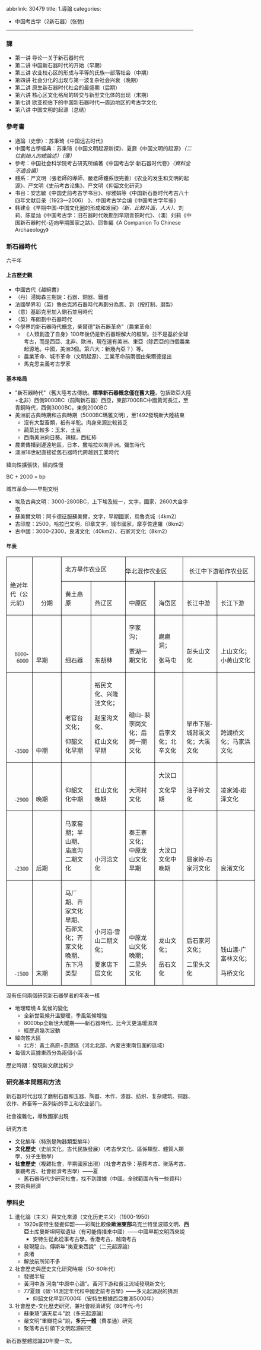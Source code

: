 abbrlink: 30479
title: 1.導論
categories:
  - 中国考古学（2新石器）(张弛)
---
### 課

- 第一讲 导论一关于新石器时代
- 第二讲 中国新石器时代的开始（早期）
- 第三讲 农业校心区的形成与平等的氏族—部落社会（中期）
- 第四讲 社会分化的出现与第一波复杂社会兴衰（晚期）
- 第二讲 原生新石器时代社会的最盛期（后期）
- 第六讲 核心区文化格局的转交与新型文化体的出现（末期）
- 第七讲 欧亚视伯下的中国新石器时代—周边地区的考古学文化
- 第八讲 中国文明的起源（总结）

### 參考書

- 通論（史學）：苏秉琦《中国远古时代》
- 中國考古學經典：苏秉琦《中国文明起源新探》、夏鼐《中国文明的起源》*（二位創始人的總論述）（薄）*
- 參考：中国社会科学院考古研究所编著《中国考古学·新石器时代卷》*（資料全不適合讀）*
- 體系：严文明（張老師的導師，嚴老師體系很完善）《农业的发生和文明的起源》、严文明《史前考古论集》、严文明《仰韶文化研究》
- 书目：安志敏《中国史前考古学书目》、缪雅娟等《中国新石器时代考古八十四年文献目录（1923—2006） 》、中国考古学会编《中国考古学年鉴》
- 韩建业《早期中国-中国文化圈的形成和发展》*（新，比較片面，人大）*、刘莉、陈星灿《中国考古学：旧石器时代晚期到早期青铜时代》、（澳）刘莉《中国新石器时代-迈向早期国家之路》、耶魯編《A Companion To Chinese Archaeology》

### 新石器時代

六千年

#### 上古歷史觀

- 中國古代《越絕書》
- （丹）湯姆森三期說：石器、銅器、鐵器
- 法國學界和（英）魯伯克將石器時代再劃分為舊、新（按打制、磨製）
- （意）基耶克里加入銅石並用時代
- （英）布朗劃中石器時代
- 今學界的新石器時代概念，柴爾德"新石器革命"（農業革命）
	- 《人類創造了自身》100年後仍是新石器理解大的框架。並不是基於全球考古，而是西亞、北非、歐洲，現在還有美洲、東亞（除西亞的四個農業起源地。中國，美洲3個。第六大：新幾內亞？）等。
	- 農業革命、城市革命（文明起源）、工業革命前兩個由柴爾德提出
	- 馬克思主義考古學家

#### 基本格局

- "新石器時代"（舊大陸考古傳統。**標準新石器概念僅在舊大陸**，包括歐亞大陸+北非）西側9000BC（前陶新石器）西亞，東部7000BC中國黃河長江，至青銅時代，西側3000BC，東側2000BC
- 美洲前古典時期和古典時期（5000BC瑪雅文明），至1492發現新大陸結束
	- 沒有大型畜類，衹有羊駝。肉身來源比較貧乏
	- 蔬菜比較多：玉米，土豆
	- 西南美洲向日葵。辣椒，西紅柿
- 農業傳播到邊遠地區，日本、撒哈拉以南非洲。彌生時代
- 澳洲18世紀直接從舊石器時代跨越到工業時代

緯向性擴張快，經向性慢

BC + 2000 = bp

城市革命——早期文明

- 埃及古典文明：3000-2800BC，上下埃及統一，文字，國家，2600大金字塔
- 蘇美爾文明：阿卡德征服蘇美爾，文字，早期國家，烏魯克城（4km2）
- 古印度：2500，哈拉巴文明，印章文字，城市國家，摩亨佐達羅（8km2）
- 古中國：3000-2300，良渚文化（40km2）、石家河文化（8km2）

#### 年表

<table class=MsoNormalTable border=0 cellspacing=0 cellpadding=0 width=0
 style='width:503.35pt;border-collapse:collapse'>
 <tr style='height:9.6pt'>
  <td width=57 rowspan=2 valign=bottom style='width:42.65pt;border:solid black 1.0pt;
  padding:3.6pt 7.2pt 3.6pt 7.2pt;height:9.6pt'>
  <p class=MsoNormal align=left style='text-align:left;vertical-align:baseline'><span
  lang=ZH-CN style='font-family:宋体'>绝对年代（</span><span lang=ZH-CN
  style='font-family:宋体'>公元前</span><span lang=ZH-CN style='font-family:宋体'>）</span></p>
  </td>
  <td width=85 rowspan=2 valign=bottom style='width:63.8pt;border:solid black 1.0pt;
  border-left:none;padding:3.6pt 7.2pt 3.6pt 7.2pt;height:9.6pt'>
  <p class=MsoNormal align=center style='text-align:center;vertical-align:baseline'><span
  lang=ZH-CN style='font-family:宋体'>分期</span></p>
  </td>
  <td width=174 colspan=2 valign=bottom style='width:130.15pt;border-top:solid black 1.0pt;
  border-left:none;border-bottom:solid black 1.0pt;border-right:solid windowtext 1.0pt;
  padding:3.6pt 7.2pt 3.6pt 7.2pt;height:9.6pt'>
  <p class=MsoNormal style='vertical-align:baseline'><span lang=ZH-CN
  style='font-family:宋体'>北方旱作农业区</span></p>
  </td>
  <td width=146 colspan=2 valign=bottom style='width:109.4pt;border-top:solid black 1.0pt;
  border-left:none;border-bottom:solid black 1.0pt;border-right:solid windowtext 1.0pt;
  padding:0cm 0cm 0cm 0cm;height:9.6pt'>
  <p class=MsoNormal style='vertical-align:baseline'><span lang=ZH-CN
  style='font-family:宋体'>华北混作农业区</span></p>
  </td>
  <td width=210 colspan=2 valign=bottom style='width:157.35pt;border-top:solid black 1.0pt;
  border-left:none;border-bottom:solid black 1.0pt;border-right:solid windowtext 1.0pt;
  padding:0cm 0cm 0cm 0cm;height:9.6pt'>
  <p class=MsoNormal align=center style='text-align:center;vertical-align:baseline'><span
  lang=ZH-CN style='font-family:宋体'>长江中下游稻作农业区</span></p>
  </td>
 </tr>
 <tr style='height:49.0pt'>
  <td width=76 valign=bottom style='width:2.0cm;border-top:none;border-left:
  none;border-bottom:solid black 1.0pt;border-right:solid black 1.0pt;
  padding:3.6pt 7.2pt 3.6pt 7.2pt;height:49.0pt'>
  <p class=MsoNormal align=left style='text-align:left;vertical-align:baseline'><span
  lang=ZH-CN style='font-family:宋体'>黄土高原</span></p>
  </td>
  <td width=98 valign=bottom style='width:73.45pt;border-top:none;border-left:
  none;border-bottom:solid black 1.0pt;border-right:solid black 1.0pt;
  padding:3.6pt 7.2pt 3.6pt 7.2pt;height:49.0pt'>
  <p class=MsoNormal align=left style='text-align:left;vertical-align:baseline'><span
  lang=ZH-CN style='font-family:宋体'>燕辽区</span></p>
  </td>
  <td width=77 valign=bottom style='width:57.6pt;border-top:none;border-left:
  none;border-bottom:solid black 1.0pt;border-right:solid black 1.0pt;
  padding:3.6pt 7.2pt 3.6pt 7.2pt;height:49.0pt'>
  <p class=MsoNormal align=left style='text-align:left;vertical-align:baseline'><span
  lang=ZH-CN style='font-family:宋体'>中原区</span></p>
  </td>
  <td width=69 valign=bottom style='width:51.8pt;border-top:none;border-left:
  none;border-bottom:solid black 1.0pt;border-right:solid black 1.0pt;
  padding:3.6pt 7.2pt 3.6pt 7.2pt;height:49.0pt'>
  <p class=MsoNormal align=left style='text-align:left;vertical-align:baseline'><span
  lang=ZH-CN style='font-family:宋体'>海岱区</span></p>
  </td>
  <td width=96 valign=bottom style='width:72.3pt;border-top:none;border-left:
  none;border-bottom:solid black 1.0pt;border-right:solid black 1.0pt;
  padding:3.6pt 7.2pt 3.6pt 7.2pt;height:49.0pt'>
  <p class=MsoNormal align=left style='text-align:left;vertical-align:baseline'><span
  lang=ZH-CN style='font-family:宋体'>长江中游</span></p>
  </td>
  <td width=113 valign=bottom style='width:3.0cm;border-top:none;border-left:
  none;border-bottom:solid black 1.0pt;border-right:solid black 1.0pt;
  padding:3.6pt 7.2pt 3.6pt 7.2pt;height:49.0pt'>
  <p class=MsoNormal align=left style='text-align:left;vertical-align:baseline'><span
  lang=ZH-CN style='font-family:宋体'>长江下游</span></p>
  </td>
 </tr>
 <tr style='height:33.9pt'>
  <td width=57 valign=bottom style='width:42.65pt;border:solid black 1.0pt;
  border-top:none;padding:3.6pt 7.2pt 3.6pt 7.2pt;height:33.9pt'>
  <p class=MsoNormal align=right style='text-align:right;vertical-align:baseline'><span
  lang=EN-US style='font-family:宋体'>8000-6000</span></p>
  </td>
  <td width=85 valign=bottom style='width:63.8pt;border-top:none;border-left:
  none;border-bottom:solid black 1.0pt;border-right:solid black 1.0pt;
  padding:3.6pt 7.2pt 3.6pt 7.2pt;height:33.9pt'>
  <p class=MsoNormal align=left style='text-align:left;vertical-align:baseline'><span
  lang=ZH-CN style='font-family:宋体'>早期</span></p>
  </td>
  <td width=76 valign=bottom style='width:2.0cm;border-top:none;border-left:
  none;border-bottom:solid black 1.0pt;border-right:solid black 1.0pt;
  padding:3.6pt 7.2pt 3.6pt 7.2pt;height:33.9pt'>
  <p class=MsoNormal align=left style='text-align:left'><span lang=ZH-CN
  style='font-family:宋体'>细石器</span></p>
  </td>
  <td width=98 valign=bottom style='width:73.45pt;border-top:none;border-left:
  none;border-bottom:solid black 1.0pt;border-right:solid black 1.0pt;
  padding:3.6pt 7.2pt 3.6pt 7.2pt;height:33.9pt'>
  <p class=MsoNormal align=left style='text-align:left;vertical-align:baseline'><span
  lang=ZH-CN style='font-family:宋体'>东胡林</span></p>
  </td>
  <td width=77 valign=bottom style='width:57.6pt;border-top:none;border-left:
  none;border-bottom:solid black 1.0pt;border-right:solid black 1.0pt;
  padding:3.6pt 7.2pt 3.6pt 7.2pt;height:33.9pt'>
  <p class=MsoNormal align=left style='text-align:left'><span lang=ZH-CN
  style='font-family:宋体'>李家沟；</span></p>
  <p class=MsoNormal align=left style='text-align:left'><span lang=ZH-CN
  style='font-family:宋体'>贾湖一期文化</span></p>
  </td>
  <td width=69 valign=bottom style='width:51.8pt;border-top:none;border-left:
  none;border-bottom:solid black 1.0pt;border-right:solid black 1.0pt;
  padding:3.6pt 7.2pt 3.6pt 7.2pt;height:33.9pt'>
  <p class=MsoNormal align=left style='text-align:left'><span lang=ZH-CN
  style='font-family:宋体'>扁扁洞；</span></p>
  <p class=MsoNormal align=left style='text-align:left'><span lang=ZH-CN
  style='font-family:宋体'>张马屯</span></p>
  </td>
  <td width=96 valign=bottom style='width:72.3pt;border-top:none;border-left:
  none;border-bottom:solid black 1.0pt;border-right:solid black 1.0pt;
  padding:3.6pt 7.2pt 3.6pt 7.2pt;height:33.9pt'>
  <p class=MsoNormal align=left style='text-align:left;punctuation-wrap:simple;
  vertical-align:baseline'><span lang=ZH-CN style='font-family:宋体'>彭头山文化</span></p>
  </td>
  <td width=113 valign=bottom style='width:3.0cm;border-top:none;border-left:
  none;border-bottom:solid black 1.0pt;border-right:solid black 1.0pt;
  padding:3.6pt 7.2pt 3.6pt 7.2pt;height:33.9pt'>
  <p class=MsoNormal align=left style='margin-top:2.9pt;text-align:left;
  vertical-align:baseline'><span lang=ZH-CN style='font-family:宋体'>上山文化；小黄山文化</span></p>
  </td>
 </tr>
 <tr style='height:64.25pt'>
  <td width=57 valign=bottom style='width:42.65pt;border:solid black 1.0pt;
  border-top:none;padding:3.6pt 7.2pt 3.6pt 7.2pt;height:64.25pt'>
  <p class=MsoNormal align=right style='text-align:right;vertical-align:baseline'><span
  lang=EN-US style='font-family:宋体'>-3500</span></p>
  </td>
  <td width=85 valign=bottom style='width:63.8pt;border-top:none;border-left:
  none;border-bottom:solid black 1.0pt;border-right:solid black 1.0pt;
  padding:3.6pt 7.2pt 3.6pt 7.2pt;height:64.25pt'>
  <p class=MsoNormal align=left style='text-align:left;vertical-align:baseline'><span
  lang=ZH-CN style='font-family:宋体'>中期</span></p>
  </td>
  <td width=76 valign=bottom style='width:2.0cm;border-top:none;border-left:
  none;border-bottom:solid black 1.0pt;border-right:solid black 1.0pt;
  padding:3.6pt 7.2pt 3.6pt 7.2pt;height:64.25pt'>
  <p class=MsoNormal align=left style='text-align:left;vertical-align:baseline'><span
  lang=ZH-CN style='font-family:宋体'>老官台文化；</span></p>
  <p class=MsoNormal align=left style='text-align:left;vertical-align:baseline'><span
  lang=ZH-CN style='font-family:宋体'>仰韶文化早期</span></p>
  </td>
  <td width=98 valign=bottom style='width:73.45pt;border-top:none;border-left:
  none;border-bottom:solid black 1.0pt;border-right:solid black 1.0pt;
  padding:3.6pt 7.2pt 3.6pt 7.2pt;height:64.25pt'>
  <p class=MsoNormal align=left style='text-align:left;vertical-align:baseline'><span
  lang=ZH-CN style='font-family:宋体'>裕民文化、兴隆洼文化；</span><span lang=ZH-CN
  style='font-family:宋体'> </span></p>
  <p class=MsoNormal align=left style='text-align:left;punctuation-wrap:simple;
  vertical-align:baseline'><span lang=ZH-CN style='font-family:宋体'>赵宝沟文化、</span></p>
  <p class=MsoNormal align=left style='text-align:left;punctuation-wrap:simple;
  vertical-align:baseline'><span lang=ZH-CN style='font-family:宋体'>红山文化早期</span></p>
  </td>
  <td width=77 valign=bottom style='width:57.6pt;border-top:none;border-left:
  none;border-bottom:solid black 1.0pt;border-right:solid black 1.0pt;
  padding:3.6pt 7.2pt 3.6pt 7.2pt;height:64.25pt'>
  <p class=MsoNormal align=left style='text-align:left;vertical-align:baseline'><span
  lang=ZH-CN style='font-family:宋体'>磁山</span><span lang=EN-US style='font-family:
  宋体'>- </span><span lang=ZH-CN style='font-family:宋体'>裴李岗文化；后岗一期文化</span></p>
  </td>
  <td width=69 valign=bottom style='width:51.8pt;border-top:none;border-left:
  none;border-bottom:solid black 1.0pt;border-right:solid black 1.0pt;
  padding:3.6pt 7.2pt 3.6pt 7.2pt;height:64.25pt'>
  <p class=MsoNormal align=left style='text-align:left;vertical-align:baseline'><span
  lang=ZH-CN style='font-family:宋体'>后李文化；北辛文化</span><span lang=ZH-CN
  style='font-family:宋体'> </span></p>
  </td>
  <td width=96 valign=bottom style='width:72.3pt;border-top:none;border-left:
  none;border-bottom:solid black 1.0pt;border-right:solid black 1.0pt;
  padding:3.6pt 7.2pt 3.6pt 7.2pt;height:64.25pt'>
  <p class=MsoNormal align=left style='text-align:left;vertical-align:baseline'><span
  lang=ZH-CN style='font-family:宋体'>早市下层</span><span lang=EN-US
  style='font-family:宋体'>-</span><span lang=ZH-CN style='font-family:宋体'>城背溪文化；大溪文化</span></p>
  </td>
  <td width=113 valign=bottom style='width:3.0cm;border-top:none;border-left:
  none;border-bottom:solid black 1.0pt;border-right:solid black 1.0pt;
  padding:3.6pt 7.2pt 3.6pt 7.2pt;height:64.25pt'>
  <p class=MsoNormal align=left style='text-align:left;vertical-align:baseline'><span
  lang=ZH-CN style='font-family:宋体'>跨湖桥文化；马家浜文化</span><span lang=ZH-CN
  style='font-family:宋体'> </span></p>
  </td>
 </tr>
 <tr style='height:60.0pt'>
  <td width=57 valign=bottom style='width:42.65pt;border:solid black 1.0pt;
  border-top:none;padding:3.6pt 7.2pt 3.6pt 7.2pt;height:60.0pt'>
  <p class=MsoNormal align=right style='text-align:right;vertical-align:baseline'><span
  lang=EN-US style='font-family:宋体'>-2900</span></p>
  </td>
  <td width=85 valign=bottom style='width:63.8pt;border-top:none;border-left:
  none;border-bottom:solid black 1.0pt;border-right:solid black 1.0pt;
  padding:3.6pt 7.2pt 3.6pt 7.2pt;height:60.0pt'>
  <p class=MsoNormal align=left style='text-align:left;vertical-align:baseline'><span
  lang=ZH-CN style='font-family:宋体'>晚期</span></p>
  </td>
  <td width=76 valign=bottom style='width:2.0cm;border-top:none;border-left:
  none;border-bottom:solid black 1.0pt;border-right:solid black 1.0pt;
  padding:3.6pt 7.2pt 3.6pt 7.2pt;height:60.0pt'>
  <p class=MsoNormal align=left style='text-align:left;vertical-align:baseline'><span
  lang=ZH-CN style='font-family:宋体'>仰韶文化</span><span lang=ZH-CN
  style='font-family:宋体'>中期</span></p>
  </td>
  <td width=98 valign=bottom style='width:73.45pt;border-top:none;border-left:
  none;border-bottom:solid black 1.0pt;border-right:solid black 1.0pt;
  padding:3.6pt 7.2pt 3.6pt 7.2pt;height:60.0pt'>
  <p class=MsoNormal align=left style='text-align:left;vertical-align:baseline'><span
  lang=ZH-CN style='font-family:宋体'>红山文化晚期</span></p>
  </td>
  <td width=77 valign=bottom style='width:57.6pt;border-top:none;border-left:
  none;border-bottom:solid black 1.0pt;border-right:solid black 1.0pt;
  padding:3.6pt 7.2pt 3.6pt 7.2pt;height:60.0pt'>
  <p class=MsoNormal align=left style='text-align:left;punctuation-wrap:simple;
  vertical-align:baseline'><span lang=ZH-CN style='font-family:宋体'>大河村文化</span></p>
  </td>
  <td width=69 valign=bottom style='width:51.8pt;border-top:none;border-left:
  none;border-bottom:solid black 1.0pt;border-right:solid black 1.0pt;
  padding:3.6pt 7.2pt 3.6pt 7.2pt;height:60.0pt'>
  <p class=MsoNormal align=left style='text-align:left;punctuation-wrap:simple;
  vertical-align:baseline'><span lang=ZH-CN style='font-family:宋体'>大汶口</span><span
  lang=ZH-CN style='font-family:宋体'> </span></p>
  <p class=MsoNormal align=left style='text-align:left;punctuation-wrap:simple;
  vertical-align:baseline'><span lang=ZH-CN style='font-family:宋体'>文化早期</span></p>
  </td>
  <td width=96 valign=bottom style='width:72.3pt;border-top:none;border-left:
  none;border-bottom:solid black 1.0pt;border-right:solid black 1.0pt;
  padding:3.6pt 7.2pt 3.6pt 7.2pt;height:60.0pt'>
  <p class=MsoNormal align=left style='text-align:left;punctuation-wrap:simple;
  vertical-align:baseline'><span lang=ZH-CN style='font-family:宋体'>油子岭文化</span></p>
  </td>
  <td width=113 valign=bottom style='width:3.0cm;border-top:none;border-left:
  none;border-bottom:solid black 1.0pt;border-right:solid black 1.0pt;
  padding:3.6pt 7.2pt 3.6pt 7.2pt;height:60.0pt'>
  <p class=MsoNormal align=left style='text-align:left;punctuation-wrap:simple;
  vertical-align:baseline'><span lang=ZH-CN style='font-family:宋体'>凌家滩</span><span
  lang=EN-US style='font-family:宋体'>-</span><span lang=ZH-CN style='font-family:
  宋体'>崧泽文化</span></p>
  </td>
 </tr>
 <tr style='height:60.0pt'>
  <td width=57 valign=bottom style='width:42.65pt;border:solid black 1.0pt;
  border-top:none;padding:3.6pt 7.2pt 3.6pt 7.2pt;height:60.0pt'>
  <p class=MsoNormal align=right style='text-align:right;vertical-align:baseline'><span
  lang=EN-US style='font-family:宋体'>-2300</span></p>
  </td>
  <td width=85 valign=bottom style='width:63.8pt;border-top:none;border-left:
  none;border-bottom:solid black 1.0pt;border-right:solid black 1.0pt;
  padding:3.6pt 7.2pt 3.6pt 7.2pt;height:60.0pt'>
  <p class=MsoNormal align=left style='text-align:left;vertical-align:baseline'><span
  lang=ZH-CN style='font-family:宋体'>后期</span></p>
  </td>
  <td width=76 valign=bottom style='width:2.0cm;border-top:none;border-left:
  none;border-bottom:solid black 1.0pt;border-right:solid black 1.0pt;
  padding:3.6pt 7.2pt 3.6pt 7.2pt;height:60.0pt'>
  <p class=MsoNormal align=left style='text-align:left;vertical-align:baseline'><span
  lang=ZH-CN style='font-family:宋体'>马家窑期；半山期、庙底沟二期文化</span></p>
  </td>
  <td width=98 valign=bottom style='width:73.45pt;border-top:none;border-left:
  none;border-bottom:solid black 1.0pt;border-right:solid black 1.0pt;
  padding:3.6pt 7.2pt 3.6pt 7.2pt;height:60.0pt'>
  <p class=MsoNormal align=left style='text-align:left;vertical-align:baseline'><span
  lang=ZH-CN style='font-family:宋体'>小河沿文化</span></p>
  </td>
  <td width=77 valign=bottom style='width:57.6pt;border-top:none;border-left:
  none;border-bottom:solid black 1.0pt;border-right:solid black 1.0pt;
  padding:3.6pt 7.2pt 3.6pt 7.2pt;height:60.0pt'>
  <p class=MsoNormal align=left style='text-align:left;punctuation-wrap:simple;
  vertical-align:baseline'><span lang=ZH-CN style='font-family:宋体'>秦王寨文化；中原龙山文化早期</span></p>
  </td>
  <td width=69 valign=bottom style='width:51.8pt;border-top:none;border-left:
  none;border-bottom:solid black 1.0pt;border-right:solid black 1.0pt;
  padding:3.6pt 7.2pt 3.6pt 7.2pt;height:60.0pt'>
  <p class=MsoNormal align=left style='text-align:left;punctuation-wrap:simple;
  vertical-align:baseline'><span lang=ZH-CN style='font-family:宋体'>大汶口文化中晚期</span></p>
  </td>
  <td width=96 valign=bottom style='width:72.3pt;border-top:none;border-left:
  none;border-bottom:solid black 1.0pt;border-right:solid black 1.0pt;
  padding:3.6pt 7.2pt 3.6pt 7.2pt;height:60.0pt'>
  <p class=MsoNormal align=left style='text-align:left;vertical-align:baseline'><span
  lang=ZH-CN style='font-family:宋体'>屈家岭</span><span lang=EN-US
  style='font-family:宋体'>-</span><span lang=ZH-CN style='font-family:宋体'>石家河文化</span></p>
  </td>
  <td width=113 valign=bottom style='width:3.0cm;border-top:none;border-left:
  none;border-bottom:solid black 1.0pt;border-right:solid black 1.0pt;
  padding:3.6pt 7.2pt 3.6pt 7.2pt;height:60.0pt'>
  <p class=MsoNormal align=left style='text-align:left;punctuation-wrap:simple;
  vertical-align:baseline'><span lang=ZH-CN style='font-family:宋体'>良渚文化</span></p>
  </td>
 </tr>
 <tr style='height:40.4pt'>
  <td width=57 valign=bottom style='width:42.65pt;border:solid black 1.0pt;
  border-top:none;padding:3.6pt 7.2pt 3.6pt 7.2pt;height:40.4pt'>
  <p class=MsoNormal align=right style='text-align:right;vertical-align:baseline'><span
  lang=EN-US style='font-family:宋体'>-1500</span></p>
  </td>
  <td width=85 valign=bottom style='width:63.8pt;border-top:none;border-left:
  none;border-bottom:solid black 1.0pt;border-right:solid black 1.0pt;
  padding:3.6pt 7.2pt 3.6pt 7.2pt;height:40.4pt'>
  <p class=MsoNormal align=left style='text-align:left;vertical-align:baseline'><span
  lang=ZH-CN style='font-family:宋体'>末期</span></p>
  </td>
  <td width=76 valign=bottom style='width:2.0cm;border-top:none;border-left:
  none;border-bottom:solid black 1.0pt;border-right:solid black 1.0pt;
  padding:3.6pt 7.2pt 3.6pt 7.2pt;height:40.4pt'>
  <p class=MsoNormal align=left style='text-align:left;vertical-align:baseline'><span
  lang=ZH-CN style='font-family:宋体'>马厂期、齐家文化早期、石峁文化；齐家文化晚期、东下冯类型</span></p>
  </td>
  <td width=98 valign=bottom style='width:73.45pt;border-top:none;border-left:
  none;border-bottom:solid black 1.0pt;border-right:solid black 1.0pt;
  padding:3.6pt 7.2pt 3.6pt 7.2pt;height:40.4pt'>
  <p class=MsoNormal align=left style='text-align:left;vertical-align:baseline'><span
  lang=ZH-CN style='font-family:宋体'>小河沿</span><span lang=EN-US
  style='font-family:宋体'>-</span><span lang=ZH-CN style='font-family:宋体'>雪山二期文化；</span></p>
  <p class=MsoNormal align=left style='text-align:left;vertical-align:baseline'><span
  lang=ZH-CN style='font-family:宋体'>夏家店下层文化</span></p>
  </td>
  <td width=77 valign=bottom style='width:57.6pt;border-top:none;border-left:
  none;border-bottom:solid black 1.0pt;border-right:solid black 1.0pt;
  padding:3.6pt 7.2pt 3.6pt 7.2pt;height:40.4pt'>
  <p class=MsoNormal align=left style='margin-top:2.9pt;text-align:left;
  vertical-align:baseline'><span lang=ZH-CN style='font-family:宋体'>中原龙山文化晚期；二里头文化</span></p>
  </td>
  <td width=69 valign=bottom style='width:51.8pt;border-top:none;border-left:
  none;border-bottom:solid black 1.0pt;border-right:solid black 1.0pt;
  padding:3.6pt 7.2pt 3.6pt 7.2pt;height:40.4pt'>
  <p class=MsoNormal align=left style='text-align:left;vertical-align:baseline'><span
  lang=ZH-CN style='font-family:宋体'>龙山文化；</span></p>
  <p class=MsoNormal align=left style='text-align:left;vertical-align:baseline'><span
  lang=ZH-CN style='font-family:宋体'>岳石文化</span></p>
  </td>
  <td width=96 valign=bottom style='width:72.3pt;border-top:none;border-left:
  none;border-bottom:solid black 1.0pt;border-right:solid black 1.0pt;
  padding:3.6pt 7.2pt 3.6pt 7.2pt;height:40.4pt'>
  <p class=MsoNormal align=left style='text-align:left;vertical-align:baseline'><span
  lang=ZH-CN style='font-family:宋体'>后石家河文化；</span></p>
  <p class=MsoNormal align=left style='text-align:left;vertical-align:baseline'><span
  lang=ZH-CN style='font-family:宋体'>二里头文化</span></p>
  </td>
  <td width=113 valign=bottom style='width:3.0cm;border-top:none;border-left:
  none;border-bottom:solid black 1.0pt;border-right:solid black 1.0pt;
  padding:3.6pt 7.2pt 3.6pt 7.2pt;height:40.4pt'>
  <p class=MsoNormal align=left style='margin-top:2.9pt;text-align:left;
  vertical-align:baseline'><span lang=ZH-CN style='font-family:宋体'>钱山漾</span><span
  lang=EN-US style='font-family:宋体'>-</span><span lang=ZH-CN style='font-family:
  宋体'>广富林</span><span lang=ZH-CN style='font-family:宋体'>文化；</span></p>
  <p class=MsoNormal align=left style='margin-top:2.9pt;text-align:left;
  vertical-align:baseline'><span lang=ZH-CN style='font-family:宋体'>马桥文化</span></p>
  </td>
 </tr>
</table>

沒有任何兩個研究新石器學者的年表一樣

- 地理環境 & 氣候的變化
	- 全新世氣候升溫變暖，季風氣候增強
	- 8000bp全新世大暖期——新石器時代，比今天更溫暖濕潤
	- 經歷過幾次波動
- 緯向性大區
	- 北方：黃土高原+燕遼區（河北北部、內蒙古東南包圍的區域）
- 每個大區據東西分為兩個小區

歷史時期：發現新文獻比較少

### 研究基本問題和方法

新石器时代出现了磨制石器和玉器、陶器、木作、漆器、纺织、复杂建筑、铜器、农作、养畜等一系列新的手工和农业部门。

社會複雜化，導致國家出現

研究方法

- 文化編年（特別是陶器類型編年）
- **文化歷史**（史前文化，古代民族發展）（考古學文化、區係類型、體質人類學、分子生物學）
- **社會歷史**（複雜社會，早期國家出現）（社會考古學：墓葬考古、聚落考古、景觀考古、社會經濟考古學）——夏
	- 舊石器時代少研究社會，找不到證據（中國。全球範圍內有一些資料）
- 技術與經濟

### 學科史

1. 進化論（主义）與文化來源（文化历史主义）（1900-1950）
	- 1920s安特生發掘仰韶——彩陶比較像**歐洲東部**乌克兰特里波耶文明、**西亞**土库曼斯坦阿瑙遺址（有可能傳播來中國）——中國早期文明西來說
		- 安特生從此從事考古學，香港考古，越南考古
	- 發現龍山，傅斯年"夷夏東西說"（二元起源論）
	- 良渚
	- 解放前所知不多
1. 社會歷史與歷史文化研究時期（50-80年代）
	- 發掘半坡
	- 黃河中游 河南"中原中心論"。黃河下游和長江流域發現新文化
	- 77夏鼐《碳-14測定年代和中國史前考古學》——多元起源說的猜測
		- 仰韶文化早到7000年（安特生根據西亞推測5000年）
3. 社會歷史-文化歷史研究，兼社會經濟研究（80年代-今）
	- 蘇秉琦"滿天星斗"說（多元起源論）
	- 嚴文明"重瓣花朵"說，**多元一體**（費孝通）研究
	- 聚落考古引領下文明起源研究

新石器整體認識20年變一次。
